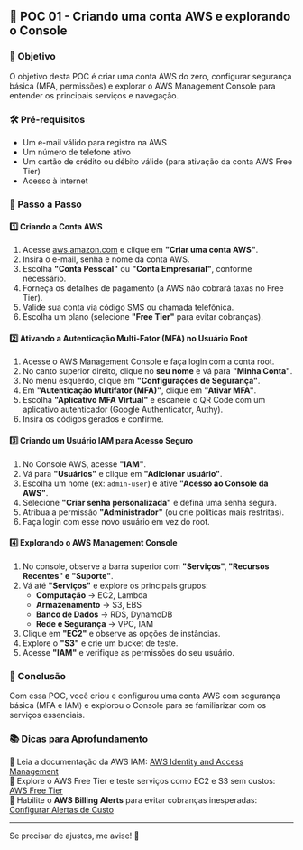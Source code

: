 ## **📌 POC 01 - Criando uma conta AWS e explorando o Console**  

### **🎯 Objetivo**  
O objetivo desta POC é criar uma conta AWS do zero, configurar segurança básica (MFA, permissões) e explorar o AWS Management Console para entender os principais serviços e navegação.  

### **🛠️ Pré-requisitos**  
- Um e-mail válido para registro na AWS  
- Um número de telefone ativo  
- Um cartão de crédito ou débito válido (para ativação da conta AWS Free Tier)  
- Acesso à internet  

### **📖 Passo a Passo**  

#### **1️⃣ Criando a Conta AWS**  
1. Acesse [aws.amazon.com](https://aws.amazon.com/) e clique em **"Criar uma conta AWS"**.  
2. Insira o e-mail, senha e nome da conta AWS.  
3. Escolha **"Conta Pessoal"** ou **"Conta Empresarial"**, conforme necessário.  
4. Forneça os detalhes de pagamento (a AWS não cobrará taxas no Free Tier).  
5. Valide sua conta via código SMS ou chamada telefônica.  
6. Escolha um plano (selecione **"Free Tier"** para evitar cobranças).  

#### **2️⃣ Ativando a Autenticação Multi-Fator (MFA) no Usuário Root**  
1. Acesse o AWS Management Console e faça login com a conta root.  
2. No canto superior direito, clique no **seu nome** e vá para **"Minha Conta"**.  
3. No menu esquerdo, clique em **"Configurações de Segurança"**.  
4. Em **"Autenticação Multifator (MFA)"**, clique em **"Ativar MFA"**.  
5. Escolha **"Aplicativo MFA Virtual"** e escaneie o QR Code com um aplicativo autenticador (Google Authenticator, Authy).  
6. Insira os códigos gerados e confirme.  

#### **3️⃣ Criando um Usuário IAM para Acesso Seguro**  
1. No Console AWS, acesse **"IAM"**.  
2. Vá para **"Usuários"** e clique em **"Adicionar usuário"**.  
3. Escolha um nome (ex: `admin-user`) e ative **"Acesso ao Console da AWS"**.  
4. Selecione **"Criar senha personalizada"** e defina uma senha segura.  
5. Atribua a permissão **"Administrador"** (ou crie políticas mais restritas).  
6. Faça login com esse novo usuário em vez do root.  

#### **4️⃣ Explorando o AWS Management Console**  
1. No console, observe a barra superior com **"Serviços", "Recursos Recentes" e "Suporte"**.  
2. Vá até **"Serviços"** e explore os principais grupos:  
   - **Computação** → EC2, Lambda  
   - **Armazenamento** → S3, EBS  
   - **Banco de Dados** → RDS, DynamoDB  
   - **Rede e Segurança** → VPC, IAM  
3. Clique em **"EC2"** e observe as opções de instâncias.  
4. Explore o **"S3"** e crie um bucket de teste.  
5. Acesse **"IAM"** e verifique as permissões do seu usuário.  

### **📌 Conclusão**  
Com essa POC, você criou e configurou uma conta AWS com segurança básica (MFA e IAM) e explorou o Console para se familiarizar com os serviços essenciais.  

### **📚 Dicas para Aprofundamento**  
📌 Leia a documentação da AWS IAM: [AWS Identity and Access Management](https://docs.aws.amazon.com/iam/)  
📌 Explore o AWS Free Tier e teste serviços como EC2 e S3 sem custos: [AWS Free Tier](https://aws.amazon.com/free/)  
📌 Habilite o **AWS Billing Alerts** para evitar cobranças inesperadas: [Configurar Alertas de Custo](https://docs.aws.amazon.com/awsaccountbilling/latest/aboutv2/free-tier-alarms.html)  

---

Se precisar de ajustes, me avise! 🚀